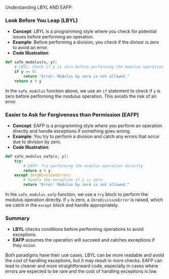 Understanding LBYL AND EAFP:

### Look Before You Leap (LBYL)
- **Concept**: LBYL is a programming style where you check for potential issues before performing an operation.
- **Example**: Before performing a division, you check if the divisor is zero to avoid an error.
- **Code Illustration**:

```python
def safe_modulus(x, y):
    # LBYL: Check if y is zero before performing the modulus operation
    if y == 0:
        return "Error: Modulus by zero is not allowed."
    return x % y
```

In the `safe_modulus` function above, we use an `if` statement to check if `y` is zero before performing the modulus operation. This avoids the risk of an error.

### Easier to Ask for Forgiveness than Permission (EAFP)
- **Concept**: EAFP is a programming style where you perform an operation directly and handle exceptions if something goes wrong.
- **Example**: You try to perform a division and catch any errors that occur due to division by zero.
- **Code Illustration**:

```python
def safe_modulus_eafp(x, y):
    try:
        # EAFP: Try performing the modulus operation directly
        return x % y
    except ZeroDivisionError:
        # Handle the exception if y is zero
        return "Error: Modulus by zero is not allowed."
```

In the `safe_modulus_eafp` function, we use a `try` block to perform the modulus operation directly. If `y` is zero, a `ZeroDivisionError` is raised, which we catch in the `except` block and handle appropriately.

### Summary
- **LBYL** checks conditions before performing operations to avoid exceptions.
- **EAFP** assumes the operation will succeed and catches exceptions if they occur.

Both paradigms have their use cases. LBYL can be more readable and avoid the cost of handling exceptions, but it may result in more checks. EAFP can lead to cleaner and more straightforward code, especially in cases where errors are expected to be rare and the cost of handling exceptions is low.
